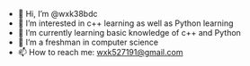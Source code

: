- 👋 Hi, I’m @wxk38bdc
- 👀 I’m interested in c++ learning as well as Python learning
- 🌱 I’m currently learning basic knowledge of c++ and Python
- 💞️ I’m a freshman in computer science
- 📫 How to reach me: wxk527191@gmail.com


<!---
wxk38bdc/wxk38bdc is a ✨ special ✨ repository because its `README.md` (this file) appears on your GitHub profile.
You can click the Preview link to take a look at your changes.
--->
